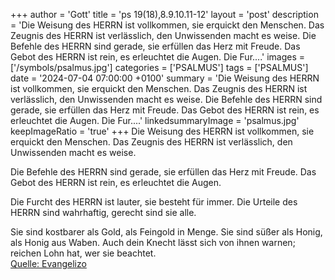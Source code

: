 +++
author = 'Gott'
title = 'ps 19(18),8.9.10.11-12'
layout = 'post'
description = 'Die Weisung des HERRN ist vollkommen,  sie erquickt den Menschen.  Das Zeugnis des HERRN ist verlässlich,  den Unwissenden macht es weise.  Die Befehle des HERRN sind gerade,  sie erfüllen das Herz mit Freude. Das Gebot des HERRN ist rein,  es erleuchtet die Augen.  Die Fur....'
images = ['/symbols/psalmus.jpg']
categories = ['PSALMUS']
tags = ['PSALMUS']
date = '2024-07-04 07:00:00 +0100'
summary = 'Die Weisung des HERRN ist vollkommen,  sie erquickt den Menschen.  Das Zeugnis des HERRN ist verlässlich,  den Unwissenden macht es weise.  Die Befehle des HERRN sind gerade,  sie erfüllen das Herz mit Freude. Das Gebot des HERRN ist rein,  es erleuchtet die Augen.  Die Fur....'
linkedsummaryImage = 'psalmus.jpg'
keepImageRatio = 'true'
+++
Die Weisung des HERRN ist vollkommen, 
sie erquickt den Menschen. 
Das Zeugnis des HERRN ist verlässlich, 
den Unwissenden macht es weise.

Die Befehle des HERRN sind gerade, 
sie erfüllen das Herz mit Freude.
Das Gebot des HERRN ist rein, 
es erleuchtet die Augen.

Die Furcht des HERRN ist lauter, 
sie besteht für immer.<!--more--> 
Die Urteile des HERRN sind wahrhaftig, 
gerecht sind sie alle.

Sie sind kostbarer als Gold, als Feingold in Menge. 
Sie sind süßer als Honig, als Honig aus Waben.
Auch dein Knecht lässt sich von ihnen warnen; 
reichen Lohn hat, wer sie beachtet.<br> [Quelle: Evangelizo](https://evangeliumtagfuertag.org/DE/gospel)
